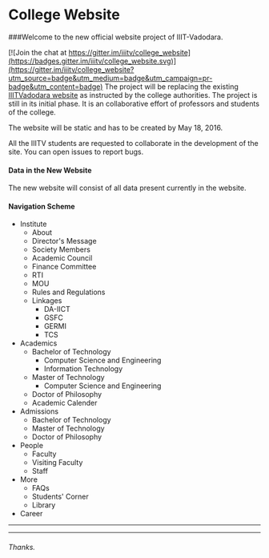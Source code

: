 # College Website
###Welcome to the new official website project of IIIT-Vadodara. 

[![Join the chat at https://gitter.im/iiitv/college_website](https://badges.gitter.im/iiitv/college_website.svg)](https://gitter.im/iiitv/college_website?utm_source=badge&utm_medium=badge&utm_campaign=pr-badge&utm_content=badge)
The project will be replacing the existing 
[IIITVadodara website](http://www.iiitvadodara.ac.in/) as instructed by the college authorities. The project is still in its initial phase.
It is an collaborative effort of professors and students of the college.

The website will be static and has to be created by May 18, 2016.

All the IIITV students are requested to collaborate in the development of the site. You can open issues to report bugs.


#### Data in the New Website
The new website will consist of all data present currently in the website.

#### Navigation Scheme
* Institute
    * About
    * Director's Message
    * Society Members
    * Academic Council
    * Finance Committee
    * RTI
    * MOU
    * Rules and Regulations
    * Linkages
        * DA-IICT
        * GSFC
        * GERMI
        * TCS
* Academics
    * Bachelor of Technology
        * Computer Science and Engineering
        * Information Technology
    * Master of Technology
        * Computer Science and Engineering
    * Doctor of Philosophy
    * Academic Calender
* Admissions
    * Bachelor of Technology
    * Master of Technology
    * Doctor of Philosophy
* People
    * Faculty
    * Visiting Faculty
    * Staff
* More
    * FAQs
    * Students' Corner
    * Library
* Career


---
---
###### Thanks.
